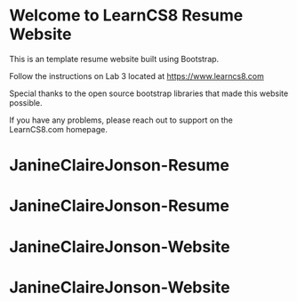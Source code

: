 
# Welcome to LearnCS8 Resume Website

This is an template resume website built using Bootstrap. 

Follow the instructions on Lab 3 located at https://www.learncs8.com 

Special thanks to the open source bootstrap libraries that made this website possible.

If you have any problems, please reach out to support on the LearnCS8.com homepage.
# JanineClaireJonson-Resume
# JanineClaireJonson-Resume
# JanineClaireJonson-Website
# JanineClaireJonson-Website
